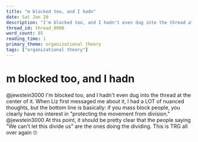 ```yaml
---
title: "m blocked too, and I hadn"
date: Sat Jan 20
description: "I'm blocked too, and I hadn't even dug into the thread at the center of it."
thread_id: thread_0908
word_count: 85
reading_time: 1
primary_theme: organizational theory
tags: ["organizational theory"]
---
```


# m blocked too, and I hadn

@jewstein3000 I'm blocked too, and I hadn't even dug into the thread at the center of it. When Liz first messaged me about it, I had a LOT of nuanced thoughts, but the bottom line is basically: if you mass block people, you clearly have no interest in "protecting the movement from division." @jewstein3000 At this point, it should be pretty clear that the people saying "We can't let this divide us" are the ones doing the dividing. This is TRG all over again 🙄